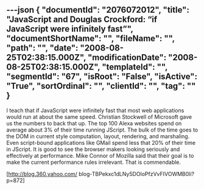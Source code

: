 ---json
{
  "documentId": "2076072012",
  "title": "JavaScript and Douglas Crockford: “if JavaScript were infinitely fast”",
  "documentShortName": "",
  "fileName": "",
  "path": "",
  "date": "2008-08-25T02:38:15.000Z",
  "modificationDate": "2008-08-25T02:38:15.000Z",
  "templateId": "",
  "segmentId": "67",
  "isRoot": "False",
  "isActive": "True",
  "sortOrdinal": "",
  "clientId": "",
  "tag": ""
}
---

I teach that if JavaScript were infinitely fast that most web applications would run at about the same speed. Christian Stockwell of Microsoft gave us the numbers to back that up. The top 100 Alexa websites spend on average about 3% of their time running JScript. The bulk of the time goes to the DOM in current style computation, layout, rendering, and marshaling. Even script-bound applications like GMail spend less that 20% of their time in JScript. It is good to see the browser makers looking seriously and effectively at performance. Mike Connor of Mozilla said that their goal is to make the current performance rules irrelevant. That is commendable.

[http://blog.360.yahoo.com/
    blog-TBPekxc1dLNy5DOloPfzVvFIVOWMB0li?p=872]
